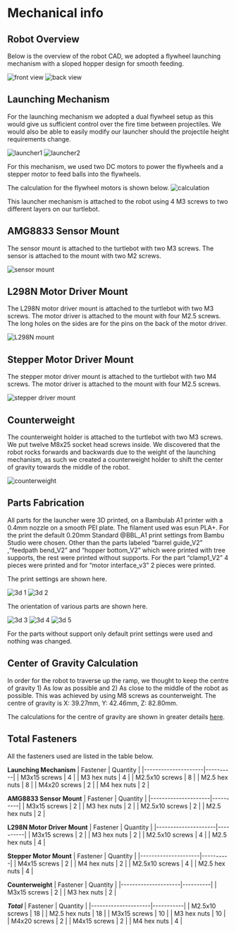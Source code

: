 # Mechanical info
## Robot Overview
Below is the overview of the robot CAD, we adopted a flywheel launching mechanism with a sloped hopper design for smooth feeding.

![front view](Pictures/cad_1.drawio.png)
![back view](Pictures/cad_2.drawio.png)

## Launching Mechanism
For the launching mechanism we adopted a dual flywheel setup as this would give us sufficient control over the fire time between projectiles. We would also be able to easily modify our launcher should the projectile height requirements change.

![launcher1](Pictures/cad_3.drawio.png)
![launcher2](Pictures/cad_4.drawio.png)

For this mechanism, we used two DC motors to power the flywheels and a stepper motor to feed balls into the flywheels.

The calculation for the flywheel motors is shown below.
![calculation](Pictures/calculation.drawio.png)

This launcher mechanism is attached to the robot using 4 M3 screws to two different layers on our turtlebot.

## AMG8833 Sensor Mount
The sensor mount is attached to the turtlebot with two M3 screws. The sensor is attached to the mount with two M2 screws.

![sensor mount](Pictures/sensor_mount.png)

## L298N Motor Driver Mount
The L298N motor driver mount is attached to the turtlebot with two M3 screws. The motor driver is attached to the mount with four M2.5 screws. The long holes on the sides are for the pins on the back of the motor driver.

![L298N mount](Pictures/motor_driver_mount.png)

## Stepper Motor Driver Mount
The stepper motor driver mount is attached to the turtlebot with two M4 screws. The motor driver is attached to the mount with four M2.5 screws.

![stepper driver mount](Pictures/stepper_driver_mount.png)

## Counterweight
The counterweight holder is attached to the turtlebot with two M3 screws. We put twelve M8x25 socket head screws inside. We discovered that the robot rocks forwards and backwards due to the weight of the launching mechanism, as such we created a counterweight holder to shift the center of gravity towards the middle of the robot.

![counterweight](Pictures/counterweight.png)

## Parts Fabrication
All parts for the launcher were 3D printed, on a Bambulab A1 printer with a 0.4mm nozzle on a smooth PEI plate. The filament used was esun PLA+. For the print the default 0.20mm Standard @BBL_A1 print settings from Bambu Studio were chosen. Other than the parts labeled “barrel guide_V2” ,“feedpath bend_V2” and “hopper bottom_V2” which were printed with tree supports, the rest were printed without supports. For the part “clamp1_V2” 4 pieces were printed and for “motor interface_v3” 2 pieces were printed.

The print settings are shown here.

![3d 1](Pictures/3d_print_1.png)
![3d 2](Pictures/3d_print_2.png)

The orientation of various parts are shown here.

![3d 3](Pictures/3d_print_3.png)
![3d 4](Pictures/3d_print_4.png)
![3d 5](Pictures/3d_print_5.png)

For the parts without support only default print settings were used and nothing was changed.

## Center of Gravity Calculation
In order for the robot to traverse up the ramp, we thought to keep the centre of gravity 1) As low as possible and 2) As close to the middle of the robot as possible. This was achieved by using M8 screws as counterweight. The centre of gravity is X: 39.27mm, Y: 42.46mm, Z: 82.80mm.

The calculations for the centre of gravity are shown in greater details [here](Centre_of_Gravity_Calculations.xlsx).

## Total Fasteners 
All the fasteners used are listed in the table below. 

**Launching Mechanism**
| Fastener            | Quantity |
|---------------------|----------|
| M3x15 screws        | 4        |
| M3 hex nuts         | 4        |
| M2.5x10 screws      | 8        |
| M2.5 hex nuts       | 8        |
| M4x20 screws        | 2        |
| M4 hex nuts         | 2        |

**AMG8833 Sensor Mount**
| Fastener            | Quantity |
|---------------------|----------|
| M3x15 screws        | 2        |
| M3 hex nuts         | 2        |
| M2.5x10 screws      | 2        |
| M2.5 hex nuts       | 2        |

**L298N Motor Driver Mount**
| Fastener            | Quantity |
|---------------------|----------|
| M3x15 screws        | 2        |
| M3 hex nuts         | 2        |
| M2.5x10 screws      | 4        |
| M2.5 hex nuts       | 4        |

**Stepper Motor Mount**
| Fastener            | Quantity |
|---------------------|----------|
| M4x15 screws        | 2        |
| M4 hex nuts         | 2        |
| M2.5x10 screws      | 4        |
| M2.5 hex nuts       | 4        |

**Counterweight**
| Fastener            | Quantity |
|---------------------|----------|
| M3x15 screws        | 2        |
| M3 hex nuts         | 2        |

**_Total_**
| Fastener            | Quantity  |
|---------------------|-----------|
| M2.5x10 screws      | 18        |
| M2.5 hex nuts       | 18        |
| M3x15 screws        | 10        |
| M3 hex nuts         | 10        |
| M4x20 screws        | 2         |
| M4x15 screws        | 2         |
| M4 hex nuts         | 4         |
